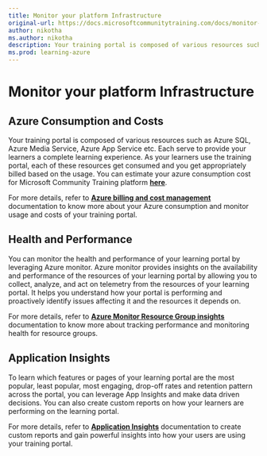 ```yaml
---
title: Monitor your platform Infrastructure
original-url: https://docs.microsoftcommunitytraining.com/docs/monitor-your-infrastructure
author: nikotha
ms.author: nikotha
description: Your training portal is composed of various resources such as Azure SQL, Azure Media Service, Azure App Service etc.
ms.prod: learning-azure
---
```


# Monitor your platform Infrastructure

## Azure Consumption and Costs

Your training portal is composed of various resources such as Azure SQL, Azure Media Service, Azure App Service etc. Each serve to provide your learners a complete learning experience. As your learners use the training portal, each of these resources get consumed and you get appropriately billed based on the usage. You can estimate your azure consumption cost for Microsoft Community Training platform [**here**](https://communitytraining.microsoft.com/pricing/).

For more details, refer to [**Azure billing and cost management**](/azure/billing) documentation to know more about your Azure consumption and monitor usage and costs of your training portal.

## Health and Performance

You can monitor the health and performance of your learning portal by leveraging Azure monitor. Azure monitor provides insights on the availability and performance of the resources of your learning portal by allowing you to collect, analyze, and act on telemetry from the resources of your learning portal. It helps you understand how your portal is performing and proactively identify issues affecting it and the resources it depends on.

For more details, refer to [**Azure Monitor Resource Group insights**](/azure/azure-monitor/insights/resource-group-insights) documentation to know more about tracking performance and monitoring health for resource groups.

## Application Insights

To learn which features or pages of your learning portal are the most popular, least popular, most engaging, drop-off rates and retention pattern across the portal, you can leverage App Insights and make data driven decisions. You can also create custom reports on how your learners are performing on the learning portal.

For more details, refer to [**Application Insights**](/azure/azure-monitor/app/usage-overview) documentation to create custom reports and gain powerful insights into how your users are using your training portal.
